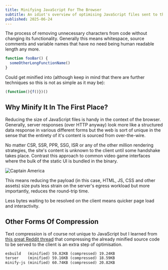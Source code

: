 ```yaml
---
title: Minifying JavaScript For The Browser
subtitle: An idiot's overview of optimising JavaScript files sent to the client.
published: 2025-06-24
---
```


The process of removing unnecessary characters from code without changing its
functionality. Generally this means whitespace, source comments and variable names that have no
need being human readable length any more.

```js
function fooBar() {
  someOtherLongFunctionName()
}
```

Could get minified into (although keep in mind that there are further techniques
so this is not as simple as it may be):

```js
(function(){f()})()
```

## Why Minify It In The First Place?

Reducing the size of JavaScript files is handy in the context of the browser.
Generally, server responses (over HTTP anyway) look more like a structured data
response in various different forms but the web is sort of unique in the sense
that the entirety of it's content is sourced from over-the-wire.

No matter CSR, SSR, PPR, SSG, ISR or any of the other million rendering
strategies, the site's content is unknown to the client until some handshake
takes place. Contrast this approach to common video game interfaces where the
bulk of the static UI is bundled in the binary.

![Captain
America](https://media.giphy.com/media/v1.Y2lkPTc5MGI3NjExMnlhYnF3OGxzM3A3MW10YnBqdWV2N2RlZmlvbnZ4NjdnNm43c2cwNCZlcD12MV9naWZzX3NlYXJjaCZjdD1n/PD9hjqdeidgqY/giphy.gif)

This means reducing the payload (in this case, HTML, JS, CSS and other assets)
size puts less strain on the server's egress workload but more importantly,
reduces the round-trip time.

Less bytes waiting to be resolved on the client means quicker page load and
interactivity.

## Other Forms Of Compression

Text compression is of course not unique to JavaScript but I learned from [this
great Reddit
thread](https://www.reddit.com/r/Frontend/comments/1fs7kos/comment/lpin1cv/?utm_source=share&utm_medium=web3x&utm_name=web3xcss&utm_term=1&utm_content=share_button)
that compressing the already minified source code to be served to the client is
an extra step of optimisation.

```txt
esbuild   (minified) 59.82KB (compressed) 19.24KB
terser    (minified) 59.16KB (compressed) 18.59KB
minify-js (minified) 60.74KB (compressed) 20.82KB
```
